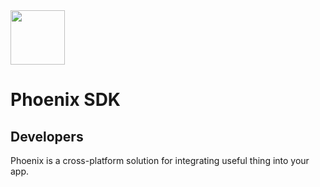 <img src="https://static.wixstatic.com/media/246ebf_aa6bf8c1d156447e9d89fdba20bd5ce1~mv2.png/v1/fill/w_174,h_174,al_c,usm_0.66_1.00_0.01/DragonflAI%20grey%20no%20word(1000ppi)-01.png" width="87">

# Phoenix SDK

## Developers

Phoenix is a cross-platform solution for integrating useful thing into your app.

